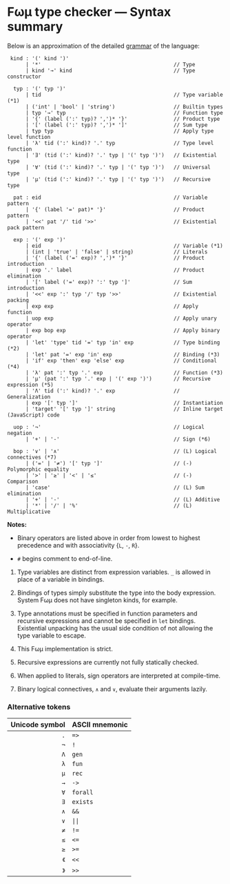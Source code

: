 # Fωμ type checker &mdash; Syntax summary

Below is an approximation of the detailed
[grammar](src/main/FomParser/Grammar.mly) of the language:

```g4
 kind : '(' kind ')'
      | '*'                                           // Type
      | kind '→' kind                                 // Type constructor

  typ : '(' typ ')'
      | tid                                           // Type variable (*1)
      | ('int' | 'bool' | 'string')                   // Builtin types
      | typ '→' typ                                   // Function type
      | '{' (label (':' typ)? ',')* '}'               // Product type
      | '[' (label (':' typ)? ',')* ']'               // Sum type
      | typ typ                                       // Apply type level function
      | 'λ' tid (':' kind)? '.' typ                   // Type level function
      | '∃' (tid (':' kind)? '.' typ | '(' typ ')')   // Existential type
      | '∀' (tid (':' kind)? '.' typ | '(' typ ')')   // Universal type
      | 'μ' (tid (':' kind)? '.' typ | '(' typ ')')   // Recursive type

  pat : eid                                           // Variable pattern
      | '{' (label '=' pat)* '}'                      // Product pattern
      | '<<' pat '/' tid '>>'                         // Existential pack pattern

  exp : '(' exp ')'
      | eid                                           // Variable (*1)
      | (int | 'true' | 'false' | string)             // Literals
      | '{' (label ('=' exp)? ',')* '}'               // Product introduction
      | exp '.' label                                 // Product elimination
      | '[' label ('=' exp)? ':' typ ']'              // Sum introduction
      | '<<' exp ':' typ '/' typ '>>'                 // Existential packing
      | exp exp                                       // Apply function
      | uop exp                                       // Apply unary operator
      | exp bop exp                                   // Apply binary operator
      | 'let' 'type' tid '=' typ 'in' exp             // Type binding (*2)
      | 'let' pat '=' exp 'in' exp                    // Binding (*3)
      | 'if' exp 'then' exp 'else' exp                // Conditional (*4)
      | 'λ' pat ':' typ '.' exp                       // Function (*3)
      | 'μ' (pat ':' typ '.' exp | '(' exp ')')       // Recursive expression (*5)
      | 'Λ' tid (':' kind)? '.' exp                   // Generalization
      | exp '[' typ ']'                               // Instantiation
      | 'target' '[' typ ']' string                   // Inline target (JavaScript) code

  uop : '¬'                                           // Logical negation
      | '+' | '-'                                     // Sign (*6)

  bop : '∨' | '∧'                                     // (L) Logical connectives (*7)
      | ('=' | '≠') '[' typ ']'                       // (-) Polymorphic equality
      | '>' | '≥' | '<' | '≤'                         // (-) Comparison
      | 'case'                                        // (L) Sum elimination
      | '+' | '-'                                     // (L) Additive
      | '*' | '/' | '%'                               // (L) Multiplicative
```

**Notes:**

- Binary operators are listed above in order from lowest to highest precedence
  and with associativity {`L`, `-`, `R`}.

- `#` begins comment to end-of-line.

1. Type variables are distinct from expression variables. `_` is allowed in
   place of a variable in bindings.

2. Bindings of types simply substitute the type into the body expression. System
   Fωμ does not have singleton kinds, for example.

3. Type annotations must be specified in function parameters and recursive
   expressions and cannot be specified in `let` bindings. Existential unpacking
   has the usual side condition of not allowing the type variable to escape.

4. This Fωμ implementation is strict.

5. Recursive expressions are currently not fully statically checked.

6. When applied to literals, sign operators are interpreted at compile-time.

7. Binary logical connectives, `∧` and `∨`, evaluate their arguments lazily.

### Alternative tokens

| Unicode symbol | ASCII mnemonic            |
| -------------: | :------------------------ |
|            `.` | `=>`                      |
|            `¬` | `!`                       |
|            `Λ` | `gen`                     |
|            `λ` | `fun`                     |
|            `μ` | `rec`                     |
|            `→` | `->`                      |
|            `∀` | `forall`                  |
|            `∃` | `exists`                  |
|            `∧` | `&&`                      |
|            `∨` | <code>&#124;&#124;</code> |
|            `≠` | `!=`                      |
|            `≤` | `<=`                      |
|            `≥` | `>=`                      |
|           `《` | `<<`                      |
|           `》` | `>>`                      |

